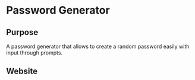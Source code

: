 # Password Generator

## Purpose
A password generator that allows to create a random password easily with input through prompts.

## Website
